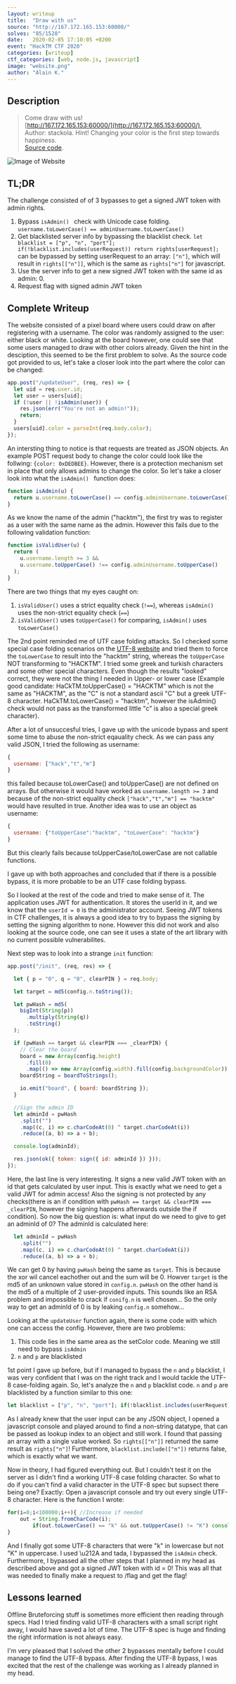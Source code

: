 ```yaml
---
layout: writeup
title:  "Draw with us"
source: "http://167.172.165.153:60000/"
solves: "85/1528"
date:   2020-02-05 17:10:05 +0200
event: "HackTM CTF 2020"
categories: [writeup]
ctf_categories: [web, node.js, javascript]
image: "website.png"
author: "Alain K."
---
```


## Description
> Come draw with us!  
> [http://167.172.165.153:60000/](http://167.172.165.153:60000/),  
> Author: stackola. 
> Hint! Changing your color is the first step towards happiness.  
> [Source code](stripped.js). 

![Image of Website](website.png)

## TL;DR
The challenge consisted of of 3 bypasses to get a signed JWT token with admin rights.
1. Bypass `isAdmin() ` check with Unicode case folding. `username.toLowerCase() == adminUsername.toLowerCase()`
2. Get blacklisted server info by bypassing the blacklist check. 
`let blacklist = ["p", "n", "port"]; if(!blacklist.includes(userRequest)) return rights[userRequest];` can be bypassed by setting userRequest to an array: `["n"]`, which will result in `rights[["n"]]`, which is the same as `rights["n"]` for javascript.
3. Use the server info to get a new signed JWT token with the same id as admin: 0. 
4. Request flag with signed admin JWT token

## Complete Writeup
The website consisted of a pixel board where users could draw on after registering with a username. The color was randomly assigned to the user: either black or white. Looking at the board however, one could see that some users managed to draw with other colors already. Given the hint in the desciption, this seemed to be the first problem to solve. As the source code got provided to us, let's take a closer look into the part where the color can be changed:
```javascript
app.post("/updateUser", (req, res) => {
  let uid = req.user.id;
  let user = users[uid];
  if (!user || !isAdmin(user)) {
    res.json(err("You're not an admin!"));
    return;
  }
  users[uid].color = parseInt(req.body.color);
});
```
An intersting thing to notice is that requests are treated as JSON objects. An example POST request body to change the color could look like the follwing:
`{color: 0xDEDBEE}`.
However, there is a protection mechanism set in place that only allows admins to change the color. So let's take a closer look into what the `isAdmin() ` function does:
```javascript
function isAdmin(u) {
  return u.username.toLowerCase() == config.adminUsername.toLowerCase();
}
```
As we know the name of the admin ("hacktm"), the first try was to register as a user with the same name as the admin. However this fails due to the following validation function:
```javascript
function isValidUser(u) {
  return (
    u.username.length >= 3 &&
    u.username.toUpperCase() !== config.adminUsername.toUpperCase()
  );
}
```
There are two things that my eyes caught on:
1. `isValidUser()` uses a strict equality check (`!==`), whereas `isAdmin()` uses the non-strict equality check (`==`)
2. `isValidUser()` uses `toUpperCase()` for comparing, `isAdmin()` uses `toLowerCase()`

The 2nd point reminded me of UTF case folding attacks. So I checked some special case folding scenarios on the [UTF-8 website](https://unicode.org/faq/casemap_charprop.html) and tried them to force the `toLowerCase` to result into the "hacktm" string, whereas the `toUpperCase` NOT transforming to "HACKTM". I tried some greek and turkish characters and some other special characters. Even though the results "looked" correct, they were not the thing I needed in Upper- or lower case (Example good candidate: HaϹkTM.toUpperCase() = "HAϹKTM" which is not the same as "HACKTM", as the "Ϲ" is not a standard ascii "C" but a greek UTF-8 character. HaϹkTM.toLowerCase() = "haϲktm", however the isAdmin() check would not pass as the transformed little "ϲ" is also a special greek character). 

After a lot of unsuccesful tries, I gave up with the unicode bypass and spent some time to abuse the non-strict eqauality check. 
As we can pass any valid JSON, I tried the following as username:
```javascript
{
  username: ["hack","t","m"]
}
```

this failed because toLowerCase() and toUpperCase() are not defined on arrays. But otherwise it would have worked as `username.length >= 3` and because of the non-strict equality check `["hack","t","m"] == "hacktm"` would have resulted in true. Another idea was to use an object as username:

```javascript
{
  username: {"toUpperCase":"hacktm", "toLowerCase": "hacktm"}
}
```

But this clearly fails because toUpperCase/toLowerCase are not callable functions.

I gave up with both approaches and concluded that if there is a possible bypass, it is more probable to be an UTF case folding bypass.

So I looked at the rest of the code and tried to make sense of it. The application uses JWT for authentication. It stores the userId in it, and we know that the `userId = 0` is the administrator account. Seeing JWT tokens in CTF challenges, it is always a good idea to try to bypass the signing by setting the signing algorithm to none. However this did not work and also looking at the source code, one can see it uses a state of the art library with no current possible vulnerabilites.


Next step was to look into a strange `init` function: 
```javascript
app.post("/init", (req, res) => {

  let { p = "0", q = "0", clearPIN } = req.body;

  let target = md5(config.n.toString());

  let pwHash = md5(
    bigInt(String(p))
      .multiply(String(q))
      .toString()
  );

  if (pwHash == target && clearPIN === _clearPIN) {
    // Clear the board
    board = new Array(config.height)
      .fill(0)
      .map(() => new Array(config.width).fill(config.backgroundColor));
    boardString = boardToStrings();

    io.emit("board", { board: boardString });
  }

  //Sign the admin ID
  let adminId = pwHash
    .split("")
    .map((c, i) => c.charCodeAt(0) ^ target.charCodeAt(i))
    .reduce((a, b) => a + b);

  console.log(adminId);

  res.json(ok({ token: sign({ id: adminId }) }));
});
```

Here, the last line is very interesting. It signs a new valid JWT token with an id that gets calculated by user input. This is exactly what we need to get a valid JWT for admin access! Also the signing is not protected by any checks(there is an if condition with `pwHash == target && clearPIN === _clearPIN`, however the signing happens afterwards outside the if condition). 
So now the big question is: what input do we need to give to get an adminId of 0? The adminId is calculated here:
```javascript
  let adminId = pwHash
    .split("")
    .map((c, i) => c.charCodeAt(0) ^ target.charCodeAt(i))
    .reduce((a, b) => a + b);
```
We can get 0 by having `pwHash` being the same as `target`. This is because the xor wil cancel eachother out and the sum will be 0. Howver `target` is the md5 of an unknown value stored in `config.n`. `pwHash` on the other hand is the md5 of a multiple of 2 user-provided inputs. This sounds like an RSA problem and impossible to crack if `conifg.n` is well chosen... So the only way to get an adminId of 0 is by leaking `config.n` somehow...

Looking at the `updateUser` function again, there is some code with which one can access the config. However, there are two problems:
1. This code lies in the same area as the setColor code. Meaning we still need to bypass `isAdmin`
2. `n` and `p` are blacklisted 

1st point I gave up before, but if I managed to bypass the `n` and `p` blacklist, I was very confident that I was on the right track and I would tackle the UTF-8 case-folding again. So, let's analyze the `n` and `p` blacklist code. `n` and `p` are blacklisted by a function similar to this one: 
```javascript
let blacklist = ["p", "n", "port"]; if(!blacklist.includes(userRequest)) return rights[userRequest];
```
As I already knew that the user input can be any JSON object, I opened a javascript console and played around to find a non-string datatype, that can be passed as lookup index to an object and still work. I found that passing an array with a single value worked. So `rights[["n"]]` returned the same result as `rights["n"]`! Furthermore, `blacklist.include(["n"])` returns false, which is exactly what we want.

Now in theory, I had figured everything out. But I couldn't test it on the server as I didn't find a working UTF-8 case folding character. So what to do if you can't find a valid character in the UTF-8 spec but supsect there being one? Exactly: Open a javascript console and try out every single UTF-8 character. Here is the function I wrote:

```javascript
for(i=0;i<100000;i++){ //Increase if needed
    out = String.fromCharCode(i);
		if(out.toLowerCase() == "k" && out.toUpperCase() != "K") console.log(out);
}
```
And I finally got some UTF-8 characters that were "k" in lowercase but not "K" in uppercase. I used \u212A and tada, I bypassed the `isAdmin` check. Furthermore, I bypassed all the other steps that I planned in my head as described above and got a signed JWT token with id = 0! This was all that was needed to finally make a request to /flag and get the flag! 


## Lessons learned
Offline Bruteforcing stuff is sometimes more efficient then reading through specs. Had I tried finding valid UTF-8 characters with a small script right away, I would have saved a lot of time. The UTF-8 spec is huge and finding the right information is not always easy.

I'm very pleased that I solved the other 2 bypasses mentally before I could manage to find the UTF-8 bypass. After finding the UTF-8 bypass, I was excited that the rest of the challenge was working as I already planned in my head.
